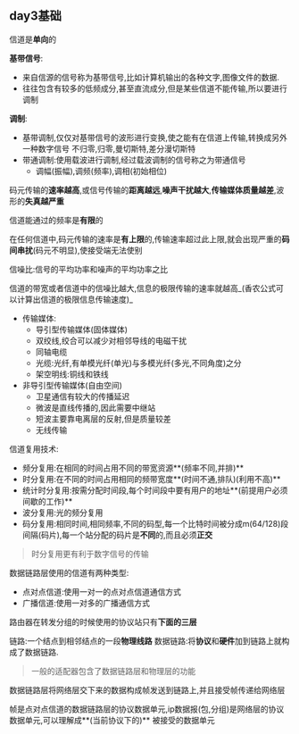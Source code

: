 ## day3基础

信道是**单向**的

**基带信号**:
  - 来自信源的信号称为基带信号,比如计算机输出的各种文字,图像文件的数据.
  - 往往包含有较多的低频成分,甚至直流成分,但是某些信道不能传输,所以要进行调制

**调制**:
  - 基带调制,仅仅对基带信号的波形进行变换,使之能有在信道上传输,转换成另外一种数字信号
    不归零,归零,曼切斯特,差分漫切斯特
  - 带通调制:使用载波进行调制,经过载波调制的信号称之为带通信号
    - 调幅(振幅),调频(频率),调相(初始相位)

码元传输的**速率越高**,或信号传输的**距离越远**,**噪声干扰越大**,**传输媒体质量越差**,波形的**失真越严重**

信道能通过的频率是**有限**的

在任何信道中,码元传输的速率是**有上限**的,传输速率超过此上限,就会出现严重的**码间串扰**(码元不明显),使接受端无法使别

信噪比:信号的平均功率和噪声的平均功率之比

信道的带宽或者信道中的信噪比越大,信息的极限传输的速率就越高_(香农公式可以计算出信道的极限信息传输速度)_

- 传输媒体:
  - 导引型传输媒体(固体媒体)
  -  双绞线,绞合可以减少对相邻导线的电磁干扰
  -  同轴电缆
  -  光缆:光纤,有单模光纤(单光)与多模光纤(多光,不同角度)之分
  -  架空明线:铜线和铁线
- 非导引型传输媒体(自由空间)
    - 卫星通信有较大的传播延迟
    - 微波是直线传播的,因此需要中继站
    - 短波主要靠电离层的反射,但是质量较差
    - 无线传输

信道复用技术:
  - 频分复用:在相同的时间占用不同的带宽资源**(频率不同,并排)**
  - 时分复用:在不同的时间占用相同的频带宽度**(时间不通,排队)(利用不高)**
  - 统计时分复用:按需分配时间段,每个时间段中要有用户的地址**(前提用户必须间歇的工作)**
  - 波分复用:光的频分复用
  - 码分复用:相同时间,相同频率,不同的码型,每一个比特时间被分成m(64/128)段间隔(码片),每一个站分配的码片是**不同**的,而且必须**正交**

>时分复用更有利于数字信号的传输


数据链路层使用的信道有两种类型:
  - 点对点信道:使用一对一的点对点信道通信方式
  - 广播信道:使用一对多的广播通信方式

路由器在转发分组的时候使用的协议站只有**下面的三层**

链路:一个结点到相邻结点的一段**物理线路**
数据链路:将**协议**和**硬件**加到链路上就构成了数据链路.

>一般的适配器包含了数据链路层和物理层的功能

数据链路层将网络层交下来的数据构成帧发送到链路上,并且接受帧传递给网络层

帧是点对点信道的数据链路层的协议数据单元,ip数据报(包,分组)是网络层的协议数据单元,可以理解成**(当前协议下的)** 被接受的数据单元
